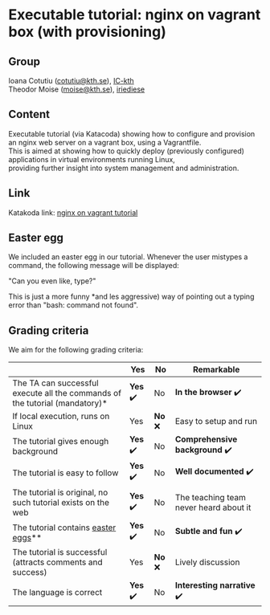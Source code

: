 # Executable tutorial: nginx on vagrant box (with provisioning)

## Group
Ioana Cotutiu (cotutiu@kth.se), [IC-kth](https://github.com/IC-kth)  
Theodor Moise (moise@kth.se), [iriediese](https://github.com/iriediese)

## Content
Executable tutorial (via Katacoda) showing how to configure and provision an nginx web server on a vagrant box, using a Vagrantfile.  
This is aimed at showing how to quickly deploy (previously configured) applications in virtual environments running Linux,  
providing further insight into system management and administration.

## Link
Katakoda link: [nginx on vagrant tutorial](https://www.katacoda.com/ic/scenarios/nginx_on_vagrant)

## Easter egg
We included an easter egg in our tutorial. Whenever the user mistypes a command, the following message will be displayed:

"Can you even like, type?"

This is just a more funny *and les aggressive) way of pointing out a typing error than "bash: command not found".
## Grading criteria

We aim for the following grading criteria:

|                                             | Yes | No | Remarkable |
|-------------------------------------------- | ----|----|-------------|
|The TA can successful execute all the commands of the tutorial (mandatory)* | **Yes** :heavy_check_mark: | No | **In the browser** :heavy_check_mark: |
|If local execution, runs on Linux | Yes | **No** :x: | Easy to setup and run  |
|The tutorial gives enough background | **Yes** :heavy_check_mark: | No | **Comprehensive background** :heavy_check_mark: |
|The tutorial is easy to follow  | **Yes** :heavy_check_mark: | No | **Well documented** :heavy_check_mark: |
|The tutorial is original, no such tutorial exists on the web | **Yes** :heavy_check_mark: | No | The teaching team never heard about it |
|The tutorial contains [easter eggs](https://github.com/OrkoHunter/python-easter-eggs)** | **Yes** :heavy_check_mark: | No | **Subtle and fun** :heavy_check_mark: |
|The tutorial is successful (attracts comments and success) | Yes | **No** :x: | Lively discussion |
|The language is correct | **Yes** :heavy_check_mark: | No | **Interesting narrative** :heavy_check_mark: |
